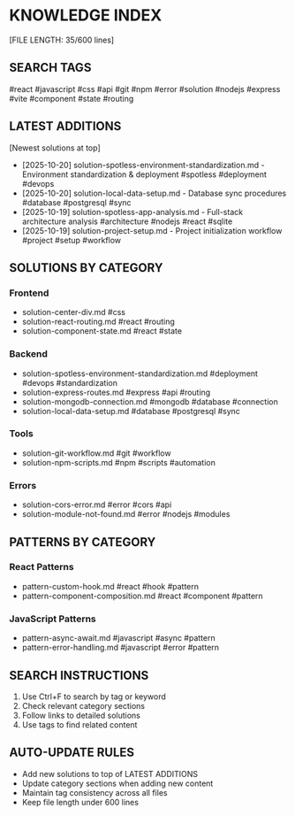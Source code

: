 # KNOWLEDGE INDEX
[FILE LENGTH: 35/600 lines]

## SEARCH TAGS
#react #javascript #css #api #git #npm #error #solution #nodejs #express #vite #component #state #routing

## LATEST ADDITIONS
[Newest solutions at top]
- [2025-10-20] solution-spotless-environment-standardization.md - Environment standardization & deployment #spotless #deployment #devops
- [2025-10-20] solution-local-data-setup.md - Database sync procedures #database #postgresql #sync
- [2025-10-19] solution-spotless-app-analysis.md - Full-stack architecture analysis #architecture #nodejs #react #sqlite
- [2025-10-19] solution-project-setup.md - Project initialization workflow #project #setup #workflow

## SOLUTIONS BY CATEGORY

### Frontend
- solution-center-div.md #css
- solution-react-routing.md #react #routing
- solution-component-state.md #react #state

### Backend
- solution-spotless-environment-standardization.md #deployment #devops #standardization
- solution-express-routes.md #express #api #routing
- solution-mongodb-connection.md #mongodb #database #connection
- solution-local-data-setup.md #database #postgresql #sync

### Tools
- solution-git-workflow.md #git #workflow
- solution-npm-scripts.md #npm #scripts #automation

### Errors
- solution-cors-error.md #error #cors #api
- solution-module-not-found.md #error #nodejs #modules

## PATTERNS BY CATEGORY

### React Patterns
- pattern-custom-hook.md #react #hook #pattern
- pattern-component-composition.md #react #component #pattern

### JavaScript Patterns
- pattern-async-await.md #javascript #async #pattern
- pattern-error-handling.md #javascript #error #pattern

## SEARCH INSTRUCTIONS
1. Use Ctrl+F to search by tag or keyword
2. Check relevant category sections
3. Follow links to detailed solutions
4. Use tags to find related content

## AUTO-UPDATE RULES
- Add new solutions to top of LATEST ADDITIONS
- Update category sections when adding new content
- Maintain tag consistency across all files
- Keep file length under 600 lines